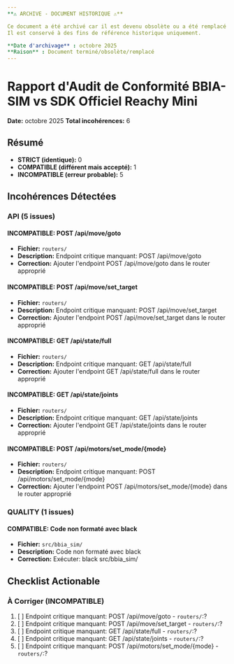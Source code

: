 ```yaml
---
**⚠️ ARCHIVE - DOCUMENT HISTORIQUE ⚠️**

Ce document a été archivé car il est devenu obsolète ou a été remplacé par une version plus récente.
Il est conservé à des fins de référence historique uniquement.

**Date d'archivage** : octobre 2025
**Raison** : Document terminé/obsolète/remplacé
---
```


# Rapport d'Audit de Conformité BBIA-SIM vs SDK Officiel Reachy Mini

**Date:** octobre 2025
**Total incohérences:** 6

## Résumé

- **STRICT (identique):** 0
- **COMPATIBLE (différent mais accepté):** 1
- **INCOMPATIBLE (erreur probable):** 5

## Incohérences Détectées

### API (5 issues)

#### INCOMPATIBLE: POST /api/move/goto
- **Fichier:** `routers/`
- **Description:** Endpoint critique manquant: POST /api/move/goto
- **Correction:** Ajouter l'endpoint POST /api/move/goto dans le router approprié

#### INCOMPATIBLE: POST /api/move/set_target
- **Fichier:** `routers/`
- **Description:** Endpoint critique manquant: POST /api/move/set_target
- **Correction:** Ajouter l'endpoint POST /api/move/set_target dans le router approprié

#### INCOMPATIBLE: GET /api/state/full
- **Fichier:** `routers/`
- **Description:** Endpoint critique manquant: GET /api/state/full
- **Correction:** Ajouter l'endpoint GET /api/state/full dans le router approprié

#### INCOMPATIBLE: GET /api/state/joints
- **Fichier:** `routers/`
- **Description:** Endpoint critique manquant: GET /api/state/joints
- **Correction:** Ajouter l'endpoint GET /api/state/joints dans le router approprié

#### INCOMPATIBLE: POST /api/motors/set_mode/{mode}
- **Fichier:** `routers/`
- **Description:** Endpoint critique manquant: POST /api/motors/set_mode/{mode}
- **Correction:** Ajouter l'endpoint POST /api/motors/set_mode/{mode} dans le router approprié

### QUALITY (1 issues)

#### COMPATIBLE: Code non formaté avec black
- **Fichier:** `src/bbia_sim/`
- **Description:** Code non formaté avec black
- **Correction:** Exécuter: black src/bbia_sim/

## Checklist Actionable

### À Corriger (INCOMPATIBLE)

1. [ ] Endpoint critique manquant: POST /api/move/goto - `routers/`:?
2. [ ] Endpoint critique manquant: POST /api/move/set_target - `routers/`:?
3. [ ] Endpoint critique manquant: GET /api/state/full - `routers/`:?
4. [ ] Endpoint critique manquant: GET /api/state/joints - `routers/`:?
5. [ ] Endpoint critique manquant: POST /api/motors/set_mode/{mode} - `routers/`:?